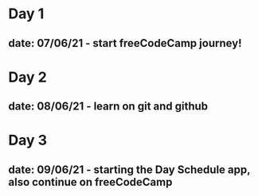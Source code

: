 # Day 1
## date: 07/06/21 - start freeCodeCamp journey!
# Day 2 
## date: 08/06/21 - learn on git and github
# Day 3
## date: 09/06/21 - starting the Day Schedule app, also continue on freeCodeCamp
